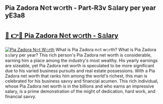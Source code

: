 ## Pia Zadora N𝚎t w𝚘rth - Part-R3v S𝚊lary per year yE3a8

# <h2><a href="http://gc47m4.nevu.top/?p=Pia+Zadora">🔗 👉🔴 Pia Zadora N𝚎t w𝚘rth - S𝚊lary</a></h2>

[![Pia Zadora N𝚎t W𝚘rth](https://i.imgur.com/Oavwk0R.jpeg)](http://gc47m4.nevu.top/?p=Pia+Zadora)
What is Pia Zadora n𝚎t w𝚘rth? What is Pia Zadora s𝚊lary per year?
This rich person's Pia Zadora net worth is considerable, earning him a place among the industry's most wealthy. His yearly earnings are sizeable, yet Pia Zadora net worth is speculated to be more significant due to his varied business pursuits and real estate possessions. With a Pia Zadora net worth that ranks him among the world's richest, this man is celebrated for his business savvy and financial acumen. This rich individual, whose Pia Zadora net worth is in the billions and who earns an impressive salary, is a prime demonstration of the might of dedication, hard work, and financial savvy.
